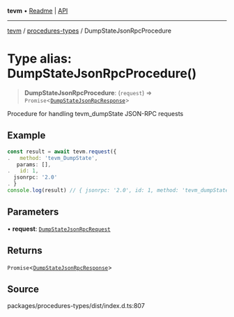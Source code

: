 **tevm** • [Readme](../../README.md) \| [API](../../modules.md)

***

[tevm](../../README.md) / [procedures-types](../README.md) / DumpStateJsonRpcProcedure

# Type alias: DumpStateJsonRpcProcedure()

> **DumpStateJsonRpcProcedure**: (`request`) => `Promise`\<[`DumpStateJsonRpcResponse`](DumpStateJsonRpcResponse.md)\>

Procedure for handling tevm_dumpState JSON-RPC requests

## Example

```ts
const result = await tevm.request({
.   method: 'tevm_DumpState',
   params: [],
.   id: 1,
  jsonrpc: '2.0'
. }
console.log(result) // { jsonrpc: '2.0', id: 1, method: 'tevm_dumpState', result: {'0x...': '0x....', ...}}
```

## Parameters

• **request**: [`DumpStateJsonRpcRequest`](DumpStateJsonRpcRequest.md)

## Returns

`Promise`\<[`DumpStateJsonRpcResponse`](DumpStateJsonRpcResponse.md)\>

## Source

packages/procedures-types/dist/index.d.ts:807
